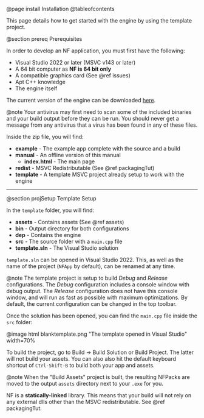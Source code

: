 @page install Installation
@tableofcontents

This page details how to get started with the engine by using the template project.

@section prereq Prerequisites

In order to develop an NF application, you must first have the following:

- Visual Studio 2022 or later (MSVC v143 or later)
- A 64 bit computer as **NF is 64 bit only**
- A compatible graphics card (See @ref issues)
- Apt C++ knowledge
- The engine itself

The current version of the engine can be downloaded [here](http://graysonriffe.com/nf/nf.zip).

@note Your antivirus may first need to scan some of the included binaries and your
build output before they can be run. You should never get a message from any antivirus
that a virus has been found in any of these files.

Inside the zip file, you will find:

- **example** - The example app complete with the source and a build
- **manual** - An offline version of this manual
  - **index.html** - The main page
- **redist** - MSVC Redistributable (See @ref packagingTut)
- **template** - A template MSVC project already setup to work with the engine

---

@section projSetup Template Setup

In the `template` folder, you will find:

- **assets** - Contains assets (See @ref assets)
- **bin** - Output directory for both configurations
- **dep** - Contains the engine
- **src** - The source folder with a `main.cpp` file
- **template.sln** - The Visual Studio solution

`template.sln` can be opened in Visual Studio 2022. This, as well as the name of the
project (`NFApp` by default), can be renamed at any time.

@note The template project is setup to build *Debug* and *Release* configurations. The *Debug*
configuration includes a console window with debug output. The *Release* configuration does
not have this console window, and will run as fast as possible with maximum optimizations.
By default, the current configuration can be changed in the top toolbar.

Once the solution has been opened, you can find the `main.cpp` file inside the `src` folder:

@image html blanktemplate.png "The template opened in Visual Studio" width=70%

To build the project, go to Build -> Build Solution or Build Project. The latter will not build
your assets. You can also also hit the default keyboard shortcut of `Ctrl-Shift-B` to build
both your app and assets.

@note When the "Build Assets" project is built, the resulting NFPacks are moved to
the output `assets` directory next to your `.exe` for you.

NF is a **statically-linked** library. This means that your build will not
rely on any external dlls other than the MSVC redistributable. See @ref packagingTut.